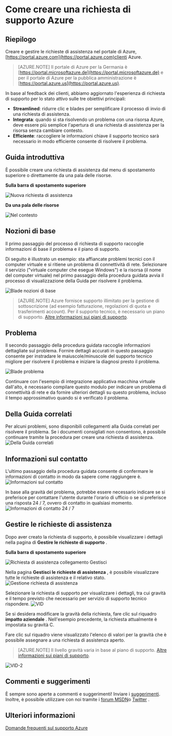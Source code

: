 <properties
     pageTitle="Come creare una richiesta di supporto Azure | Microsoft Azure"
     description="Come creare una richiesta di supporto Azure."
     services="Azure Supportability"
     documentationCenter=""
     authors="ganganarayanan"
     manager="scotthit"
     editor=""/>

<tags
     ms.service="azure-supportability"
     ms.workload="na"
     ms.tgt_pltfrm="na"
     ms.devlang="na"
     ms.topic="article"
     ms.date="10/25/2016"
     ms.author="gangan"/>

# <a name="how-to-create-an-azure-support-request"></a>Come creare una richiesta di supporto Azure

## <a name="summary"></a>Riepilogo
Creare e gestire le richieste di assistenza nel portale di Azure, [https://portal.azure.com](https://portal.azure.com)clienti Azure.
>[AZURE.NOTE] Il portale di Azure per la Germania è [https://portal.microsoftazure.de](https://portal.microsoftazure.de) e per il portale di Azure per la pubblica amministrazione è [https://portal.azure.us](https://portal.azure.us).

In base al feedback dei clienti, abbiamo aggiornato l'esperienza di richiesta di supporto per lo stato attivo sulle tre obiettivi principali:

- **Streamlined**: ridurre clic e blades per semplificare il processo di invio di una richiesta di assistenza.
- **Integrata**: quando si sta risolvendo un problema con una risorsa Azure, deve essere più semplice l'apertura di una richiesta di assistenza per la risorsa senza cambiare contesto.
- **Efficiente**: raccogliere le informazioni chiave il supporto tecnico sarà necessario in modo efficiente consente di risolvere il problema.

## <a name="getting-started"></a>Guida introduttiva
È possibile creare una richiesta di assistenza dal menu di spostamento superiore o direttamente da una pala delle risorse.

**Sulla barra di spostamento superiore**

![Nuova richiesta di assistenza](./media/how-to-create-azure-support-request/NewSupportRequest.png)

**Da una pala delle risorse**

![Nel contesto](./media/how-to-create-azure-support-request/Incontext.png)

## <a name="basics"></a>Nozioni di base
Il primo passaggio del processo di richiesta di supporto raccoglie informazioni di base il problema e il piano di supporto.

Di seguito è illustrato un esempio: sta affiancate problemi tecnici con il computer virtuale e si ritiene un problema di connettività di rete.
Selezionare il servizio ("virtuale computer che esegue Windows") e la risorsa (il nome del computer virtuale) nel primo passaggio della procedura guidata avvia il processo di visualizzazione della Guida per risolvere il problema.

![Blade nozioni di base](./media/how-to-create-azure-support-request/Basics.png)

>[AZURE.NOTE] Azure fornisce supporto illimitato per la gestione di sottoscrizione (ad esempio fatturazione, regolazioni di quota e trasferimenti account). Per il supporto tecnico, è necessario un piano di supporto. [Altre informazioni sui piani di supporto](https://azure.microsoft.com/support/plans).

## <a name="problem"></a>Problema
Il secondo passaggio della procedura guidata raccoglie informazioni dettagliate sul problema. Fornire dettagli accurati in questo passaggio consente per instradare le maiuscole/minuscole del supporto tecnico migliore per risolvere il problema e iniziare la diagnosi presto il problema.

![Blade problema](./media/how-to-create-azure-support-request/Problem.png)

Continuare con l'esempio di integrazione applicativa macchina virtuale dall'alto, è necessario compilare questo modulo per indicare un problema di connettività di rete e da fornire ulteriori dettagli su questo problema, incluso il tempo approssimativo quando si è verificato il problema.

## <a name="related-help"></a>Della Guida correlati
Per alcuni problemi, sono disponibili collegamenti alla Guida correlati per risolvere il problema. Se i documenti consigliati non consentono, è possibile continuare tramite la procedura per creare una richiesta di assistenza.
![Della Guida correlati](./media/how-to-create-azure-support-request/RelatedHelp.png)

## <a name="contact-information"></a>Informazioni sul contatto
L'ultimo passaggio della procedura guidata consente di confermare le informazioni di contatto in modo da sapere come raggiungere è.
![Informazioni sul contatto](./media/how-to-create-azure-support-request/ContactInformation.png)

In base alla gravità del problema, potrebbe essere necessario indicare se si preferisce per contattare l'utente durante l'orario di ufficio o se si preferisce una risposta 24 / 7, ovvero di contatto in qualsiasi momento.
![Informazioni di contatto 24 / 7](./media/how-to-create-azure-support-request/ContactInformation-2.png)

## <a name="manage-support-requests"></a>Gestire le richieste di assistenza
Dopo aver creato la richiesta di supporto, è possibile visualizzare i dettagli nella pagina di **Gestire le richieste di supporto** .

**Sulla barra di spostamento superiore**

![Richiesta di assistenza collegamento Gestisci](./media/how-to-create-azure-support-request/ManageSupportRequest-link.png)

Nella pagina **Gestisci le richieste di assistenza** , è possibile visualizzare tutte le richieste di assistenza e il relativo stato.
![Gestione richiesta di assistenza](./media/how-to-create-azure-support-request/ManageSupportRequest.png)

Selezionare la richiesta di supporto per visualizzare i dettagli, tra cui gravità e il tempo previsto che necessario per servizio di supporto tecnico rispondere.
![VID](./media/how-to-create-azure-support-request/VID.png)

Se si desidera modificare la gravità della richiesta, fare clic sul riquadro **impatto aziendale** . Nell'esempio precedente, la richiesta attualmente è impostata su gravità C.

Fare clic sul riquadro viene visualizzato l'elenco di valori per la gravità che è possibile assegnare a una richiesta di assistenza aperto.

>[AZURE.NOTE] Il livello gravità varia in base al piano di supporto. [Altre informazioni sui piani di supporto](https://azure.microsoft.com/support/plans).

![VID-2](./media/how-to-create-azure-support-request/VID-2.png)

## <a name="feedback"></a>Commenti e suggerimenti
È sempre sono aperte a commenti e suggerimenti! Inviare i [suggerimenti](https://feedback.azure.com/forums/266794-support-feedback). Inoltre, è possibile utilizzare con noi tramite i [forum MSDN](https://social.msdn.microsoft.com/Forums/azure)o [Twitter](https://twitter.com/azuresupport) .

## <a name="learn-more"></a>Ulteriori informazioni
[Domande frequenti sul supporto Azure](https://azure.microsoft.com/support/faq)
